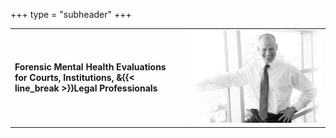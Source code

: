 +++
type = "subheader"
+++

|                                                                      |                                                    |
|----------------------------------------------------------------------|----------------------------------------------------|
| **Forensic Mental Health Evaluations for Courts, Institutions, &{{< line_break >}}Legal Professionals** | ![Evan Freedman](/images/evan-standing-narrow.jpg) |
